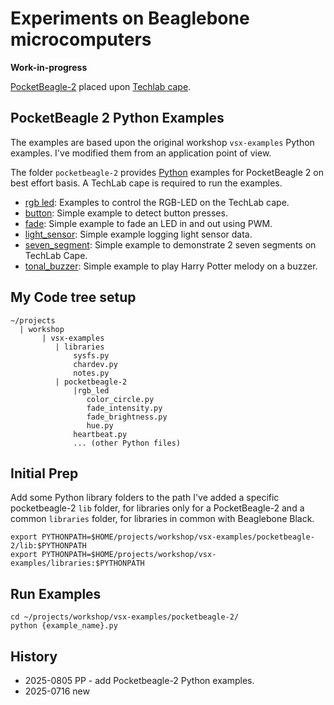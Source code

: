 # Experiments on Beaglebone microcomputers

**Work-in-progress**

[PocketBeagle-2](https://www.beagleboard.org/boards/pocketbeagle-2) placed upon
[Techlab cape](https://www.beagleboard.org/boards/techlab).


## PocketBeagle 2 Python Examples

The examples are based upon the original workshop `vsx-examples` Python examples. 
I've modified them from an application point of view.

The folder `pocketbeagle-2` provides [Python](https://www.python.org/) examples 
for PocketBeagle 2 on best effort basis. A TechLab cape is required to run the examples.

- [rgb led](rgb_led]): Examples to control the RGB-LED on the TechLab cape.
- [button](buttons.py): Simple example to detect button presses.
- [fade](fade_intensity.py): Simple example to fade an LED in and out using PWM.
- [light_sensor](light_sensor.py): Simple example logging light sensor data.
- [seven_segment](seven_segment.py): Simple example to demonstrate 2 seven segments on TechLab Cape.
- [tonal_buzzer](tonal_buzzer.py): Simple example to play Harry Potter melody on a buzzer.


## My Code tree setup

```console
~/projects
  | workshop
       | vsx-examples
          | libraries
              sysfs.py
              chardev.py
              notes.py
          | pocketbeagle-2
              |rgb_led
                 color_circle.py
                 fade_intensity.py
                 fade_brightness.py
                 hue.py
              heartbeat.py
              ... (other Python files)

```

## Initial Prep

Add some Python library folders to the path
I've added a specific pocketbeagle-2 `lib` folder, for libraries only for a PocketBeagle-2
and a common `libraries` folder, for libraries in common with Beaglebone Black.

```console
export PYTHONPATH=$HOME/projects/workshop/vsx-examples/pocketbeagle-2/lib:$PYTHONPATH
export PYTHONPATH=$HOME/projects/workshop/vsx-examples/libraries:$PYTHONPATH
```

## Run Examples

```console
cd ~/projects/workshop/vsx-examples/pocketbeagle-2/
python {example_name}.py
```

## History

- 2025-0805 PP - add Pocketbeagle-2 Python examples.
- 2025-0716 new